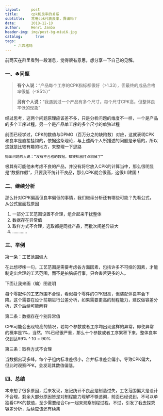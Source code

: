 ```yaml
---
layout:     post
title:      cpk和良率的关系
subtitle:   常用cpk代表良率，靠谱吗？
date:       2018-12-10
author:     Henri Jambo
header-img: img/post-bg-miui6.jpg
catalog: 	  true
tags:
    - 六西格玛
---
```

前两天在群里看到一段消息，觉得很有意思，想分享一下自己的见解。

### 一、☘问题

> **有个人说：**“产品每个工序的CPK指标都很好（>1.33），但最终的成品合格率很低（<85%）”
>
> **另有个人说：**“我遇到过一个产品有多个尺寸，每个尺寸CPK高，但整体良率低的现象”

经过思考，这两个问题原理应该差不多，只是分析问题的维度不一样，一个是产品的多个工序过程，另一个是产品单工序的多个尺寸的单独过程

前面已经学过，CPK的数值与DPMO（百万分之的缺陷数）对应，这就表明CPK和良率是直接挂钩的，依据这条理论，与上述两个人所描述的问题是矛盾的，所以这就是比较有趣的地方，来整理一下思路

```
抛出问题的人说：“没有不合格的数据，都被机器打点剔掉了”
```

极其有可能他未考虑不良的产品，并没有将它放入CPK的计算当中，那么很明显是“数据作假”，只要我不统计不良品，那么CPK就会很高，这很川建国！

### 二、继续分析

那么针对CPK偏高但良率偏低的事情，我们继续分析还有哪些可能？先看公式，从公式里面找原因

1. 一部分工艺范围设置不合理，组合起来干扰整体
2. 数据存在异常值
3. 取样方式不合理，选取都是同批产品，而批次间差异较大
4. …………

### 三、举例

第一条：工艺范围偏大

在此想啰嗦一句，工艺范围是需要考虑各方面因素，包括许多不可控的因素，才能制定出合理的工艺范围，而不是拍脑袋行事，只会害苦更多的人。

下面让我来画（编）图说明

每个零配件的工艺范围不合理，看似每个零件的CPK很高，但装配体良率会下降。这个需要在设计前期进行公差分析，如果需要更高的制程能力，建议做容差分析，这个后续可能解释

第二条：数据存在个别异常值

CPK可能会出现较高的情况，若每个参数或者工序均出现这样的异常，即使异常的概率是1%，当然，1%已经很严重，那么十个参数或者工序累积下来，整体良率仅到达99% ^ 10 = 90%

第三条：取样方式不合理

当数据出现多峰，每个子组内标准差很小，合并标准差会偏小，导致CPK偏大，但此时观察PPK，会发现其数值偏低。

### 四、总结

本来想了很多原因，后来发现，忘记统计不良品是制造过失，工艺范围偏大是设计不合理，剩余大部分原因皆是对制程能力理解不够透彻，前面已经说到，不可以单独看CPK的数值，至少需要结合Cp一起来观察制程过程。不过，引发了我去探究容差分析，后续应该还有续集
